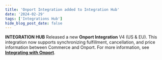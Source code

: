 ```yaml
---
title: 'Onport Integration added to Integration Hub'
date: '2024-02-29'
tags: ['Integrations Hub']
hide_blog_post_date: false
---
```

**INTEGRATION HUB** Released a new **Onport Integration** V4 (US & EU). This integration now supports synchronizing fulfillment, cancellation, and price information between Commerce and Onport. For more information, see **[Integrating with Onport](https://elasticpath.dev/docs/composer/integration-hub/order-marketplace-inventory/onport)**.
